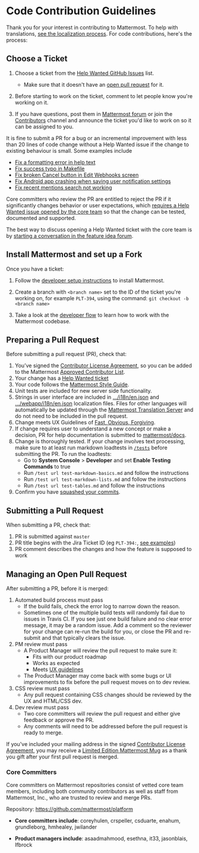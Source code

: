 # Code Contribution Guidelines

Thank you for your interest in contributing to Mattermost. To help with translations, [see the localization process](https://docs.mattermost.com/developer/localization.html). For code contributions, here's the process:  

## Choose a Ticket

1. Choose a ticket from the [Help Wanted GitHub Issues](https://github.com/mattermost/platform/issues?utf8=%E2%9C%93&q=is%3Aissue%20is%3Aopen%20%5BHelp%20Wanted%5D) list.
    - Make sure that it doesn't have an [open pull request](https://github.com/mattermost/platform/pulls) for it.

2. Before starting to work on the ticket, comment to let people know you're working on it.

3. If you have questions, post them in [Mattermost forum](http://forum.mattermost.org/) or join the [Contributors](https://pre-release.mattermost.com/core/channels/tickets) channel and announce the ticket you'd like to work on so it can be assigned to you. 

It is fine to submit a PR for a bug or an incremental improvement with less than 20 lines of code change without a Help Wanted issue if the change to existing behaviour is small. Some examples include

 - [Fix a formatting error in help text](https://github.com/mattermost/platform/pull/5640)
 - [Fix success typo in Makefile](https://github.com/mattermost/platform/pull/5809)
 - [Fix broken Cancel button in Edit Webhooks screen](https://github.com/mattermost/platform/pull/5612)
 - [Fix Android app crashing when saving user notification settings](https://github.com/mattermost/mattermost-mobile/pull/364)
 - [Fix recent mentions search not working](https://github.com/mattermost/platform/pull/5878)

Core committers who review the PR are entitled to reject the PR if it significantly changes behavior or user expectations, which [requires a Help Wanted issue opened by the core team](http://docs.mattermost.com/process/help-wanted.html) so that the change can be tested, documented and supported.

The best way to discuss opening a Help Wanted ticket with the core team is by [starting a conversation in the feature idea forum](https://www.mattermost.org/feature-ideas/).

## Install Mattermost and set up a Fork

Once you have a ticket: 

1. Follow the [developer setup instructions](http://docs.mattermost.com/developer/developer-setup.html) to install Mattermost.

2. Create a branch with `<branch name>` set to the ID of the ticket you're working on, for example `PLT-394`, using the command: `git checkout -b <branch name>`

3. Take a look at the [developer flow](https://docs.mattermost.com/developer/developer-flow.html) to learn how to work with the Mattermost codebase.

## Preparing a Pull Request 

Before submitting a pull request (PR), check that:  

1. You’ve signed the [Contributor License Agreement](http://www.mattermost.org/mattermost-contributor-agreement/), so you can be added to the Mattermost [Approved Contributor List](https://docs.google.com/spreadsheets/d/1NTCeG-iL_VS9bFqtmHSfwETo5f-8MQ7oMDE5IUYJi_Y/pubhtml?gid=0&single=true).  
2. Your change has a [Help Wanted ticket](http://docs.mattermost.com/process/help-wanted.html)
3. Your code follows the [Mattermost Style Guide](http://docs.mattermost.com/developer/style-guide.html).  
4. Unit tests are included for new server side functionality. 
5. Strings in user interface are included in [.../i18n/en.json](https://github.com/mattermost/platform/blob/master/i18n/en.json) and [.../webapp/i18n/en.json](https://github.com/mattermost/platform/tree/master/webapp/i18n/en.json) localization files. Files for other languages will automatically be updated through the [Mattermost Translation Server](http://translate.mattermost.com) and do not need to be included in the pull request.
6. Change meets UX Guidelines of [Fast, Obvious, Forgiving](http://www.mattermost.org/design-principles/).
7. If change requires user to understand a new concept or make a decision, PR for help documentation is submitted to [mattermost/docs](https://github.com/mattermost/docs).
8. Change is thoroughly tested. If your change involves text processing, make sure to at least run markdown loadtests in [`/tests`](https://github.com/mattermost/platform/tree/master/tests) before submitting the PR. To run the loadtests:
    - Go to **System Console** > **Developer** and set **Enable Testing Commands** to true
    - Run `/test url test-markdown-basics.md` and follow the instructions
    - Run `/test url test-markdown-lists.md` and follow the instructions
    - Run `/test url test-tables.md` and follow the instructions
9. Confirm you have [squashed your commits](http://git-scm.com/book/en/v2/Git-Tools-Rewriting-History#Squashing-Commits).

## Submitting a Pull Request 

When submitting a PR, check that:  

1. PR is submitted against `master`
2. PR title begins with the Jira Ticket ID (eg `PLT-394:`, [see examples](https://github.com/mattermost/platform/pulls?q=is%3Apr+is%3Aclosed))
3. PR comment describes the changes and how the feature is supposed to work

## Managing an Open Pull Request 

After submitting a PR, before it is merged:  

1. Automated build process must pass  
    - If the build fails, check the error log to narrow down the reason. 
    - Sometimes one of the multiple build tests will randomly fail due to issues in Travis CI. If you see just one build failure and no clear error message, it may be a random issue. Add a comment so the reviewer for your change can re-run the build for you, or close the PR and re-submit and that typically clears the issue. 
2. PM review must pass
    - A Product Manager will review the pull request to make sure it:
        - Fits with our product roadmap
        - Works as expected
        - Meets [UX guidelines](https://docs.mattermost.com/developer/fx-guidelines.html)
    - The Product Manager may come back with some bugs or UI improvements to fix before the pull request moves on to dev review.
3. CSS review must pass
    - Any pull request containing CSS changes should be reviewed by the UX and HTML/CSS dev.
4. Dev review must pass
    - Two core committers will review the pull request and either give feedback or approve the PR.
    - Any comments will need to be addressed before the pull request is ready to merge.

If you've included your mailing address in the signed [Contributor License Agreement](https://www.mattermost.org/mattermost-contributor-agreement/), you may receive a [Limited Edition Mattermost Mug](https://forum.mattermost.org/t/limited-edition-mattermost-mugs/143) as a thank you gift after your first pull request is merged. 

### Core Committers

Core committers on Mattermost repositories consist of vetted core team members, including both community contributors as well as staff from Mattermost, Inc., who are trusted to review and merge PRs.

Repository: https://github.com/mattermost/platform

- **Core committers include**: coreyhulen, crspeller, csduarte, enahum, grundleborg, hmhealey, jwilander

- **Product managers include**: asaadmahmood, esethna, it33, jasonblais, lfbrock

